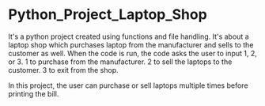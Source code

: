 # Python_Project_Laptop_Shop

It's a python project created using functions and file handling. It's about a laptop shop which purchases laptop from the manufacturer and 
sells to the customer as well. When the code is run, the code asks the user to input 1, 2, or 3. 
1 to purchase from the manufacturer.
2 to sell the laptops to the customer.
3 to exit from the shop.

In this project, the user can purchase or sell laptops multiple times before printing the bill.

